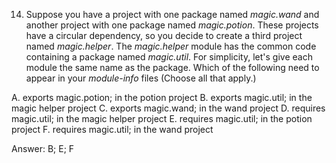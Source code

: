 14. Suppose you have a project with one package named *magic.wand* and another project with one package named
    *magic.potion*. These projects have a circular dependency, so you decide to create a third project named 
    *magic.helper*. The *magic.helper* module has the common code containing a package named *magic.util*. For simplicity, let's give 
    each module the same name as the package. Which of the following need to appear in your *module-info* files
    (Choose all that apply.)

A. exports magic.potion; in the potion project
B. exports magic.util; in the magic helper project
C. exports magic.wand; in the wand project
D. requires magic.util; in the magic helper project
E. requires magic.util; in the potion project
F. requires magic.util; in the wand project


Answer: B; E; F